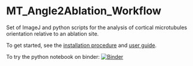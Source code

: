 # MT_Angle2Ablation_Workflow
Set of ImageJ and python scripts for the analysis of cortical microtubules orientation relative to an ablation site.

To get started, see the [installation procedure](https://github.com/VergerLab/MT_Angle2Ablation_Workflow/blob/master/Installation_procedure.md) and [user guide](https://github.com/VergerLab/MT_Angle2Ablation_Workflow/blob/master/Userguide.pdf).

To try the python notebook on binder: 
[![Binder](https://mybinder.org/badge_logo.svg)](https://mybinder.org/v2/gh/VergerLab/MT_Angle2Ablation_Workflow/master)
